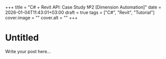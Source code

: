 +++
title = "C# + Revit API: Case Study №2 [Dimension Automation]"
date = 2026-01-04T11:43:01+03:00
draft = true
tags = ["C#", "Revit", "Tutorial"]
cover.image = ""
cover.alt = ""
+++

# Untitled

Write your post here...